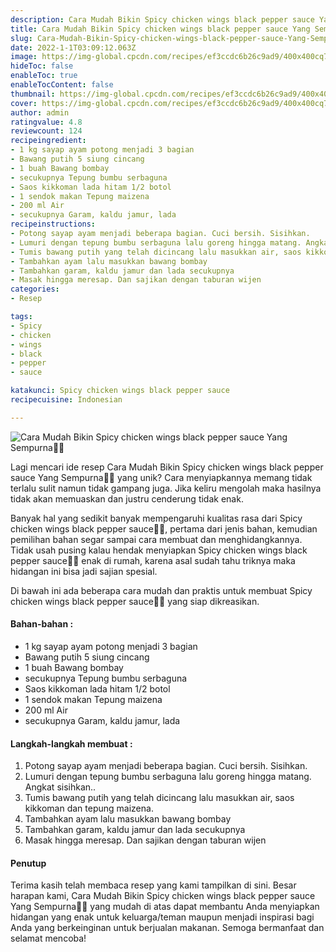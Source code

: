 ```yaml
---
description: Cara Mudah Bikin Spicy chicken wings black pepper sauce Yang Sempurna"
title: Cara Mudah Bikin Spicy chicken wings black pepper sauce Yang Sempurna
slug: Cara-Mudah-Bikin-Spicy-chicken-wings-black-pepper-sauce-Yang-Sempurna
date: 2022-1-1T03:09:12.063Z
image: https://img-global.cpcdn.com/recipes/ef3ccdc6b26c9ad9/400x400cq70/photo.jpg
hideToc: false
enableToc: true
enableTocContent: false
thumbnail: https://img-global.cpcdn.com/recipes/ef3ccdc6b26c9ad9/400x400cq70/photo.jpg
cover: https://img-global.cpcdn.com/recipes/ef3ccdc6b26c9ad9/400x400cq70/photo.jpg
author: admin
ratingvalue: 4.8
reviewcount: 124
recipeingredient:
- 1 kg sayap ayam potong menjadi 3 bagian
- Bawang putih 5 siung cincang
- 1 buah Bawang bombay
- secukupnya Tepung bumbu serbaguna
- Saos kikkoman lada hitam 1/2 botol
- 1 sendok makan Tepung maizena
- 200 ml Air
- secukupnya Garam, kaldu jamur, lada
recipeinstructions:
- Potong sayap ayam menjadi beberapa bagian. Cuci bersih. Sisihkan.
- Lumuri dengan tepung bumbu serbaguna lalu goreng hingga matang. Angkat sisihkan..
- Tumis bawang putih yang telah dicincang lalu masukkan air, saos kikkoman dan tepung maizena.
- Tambahkan ayam lalu masukkan bawang bombay
- Tambahkan garam, kaldu jamur dan lada secukupnya
- Masak hingga meresap. Dan sajikan dengan taburan wijen
categories:
- Resep

tags:
- Spicy
- chicken
- wings
- black
- pepper
- sauce

katakunci: Spicy chicken wings black pepper sauce
recipecuisine: Indonesian

---
```


![Cara Mudah Bikin Spicy chicken wings black pepper sauce Yang Sempurna👩‍🍳](https://img-global.cpcdn.com/recipes/ef3ccdc6b26c9ad9/400x400cq70/photo.jpg)

Lagi mencari ide resep Cara Mudah Bikin Spicy chicken wings black pepper sauce Yang Sempurna👩‍🍳 yang unik? Cara menyiapkannya memang tidak terlalu sulit namun tidak gampang juga. Jika keliru mengolah maka hasilnya tidak akan memuaskan dan justru cenderung tidak enak.

Banyak hal yang sedikit banyak mempengaruhi kualitas rasa dari Spicy chicken wings black pepper sauce👩‍🍳, pertama dari jenis bahan, kemudian pemilihan bahan segar sampai cara membuat dan menghidangkannya. Tidak usah pusing kalau hendak menyiapkan Spicy chicken wings black pepper sauce👩‍🍳 enak di rumah, karena asal sudah tahu triknya maka hidangan ini bisa jadi sajian spesial.

Di bawah ini ada beberapa cara mudah dan praktis untuk membuat Spicy chicken wings black pepper sauce👩‍🍳 yang siap dikreasikan.

<!--inarticleads1-->

#### Bahan-bahan :

- 1 kg sayap ayam potong menjadi 3 bagian
- Bawang putih 5 siung cincang
- 1 buah Bawang bombay
- secukupnya Tepung bumbu serbaguna
- Saos kikkoman lada hitam 1/2 botol
- 1 sendok makan Tepung maizena
- 200 ml Air
- secukupnya Garam, kaldu jamur, lada

<!--inarticleads2-->

#### Langkah-langkah membuat :

1. Potong sayap ayam menjadi beberapa bagian. Cuci bersih. Sisihkan.
1. Lumuri dengan tepung bumbu serbaguna lalu goreng hingga matang. Angkat sisihkan..
1. Tumis bawang putih yang telah dicincang lalu masukkan air, saos kikkoman dan tepung maizena.
1. Tambahkan ayam lalu masukkan bawang bombay
1. Tambahkan garam, kaldu jamur dan lada secukupnya
1. Masak hingga meresap. Dan sajikan dengan taburan wijen

#### Penutup

Terima kasih telah membaca resep yang kami tampilkan di sini. Besar harapan kami, Cara Mudah Bikin Spicy chicken wings black pepper sauce Yang Sempurna👩‍🍳 yang mudah di atas dapat membantu Anda menyiapkan hidangan yang enak untuk keluarga/teman maupun menjadi inspirasi bagi Anda yang berkeinginan untuk berjualan makanan. Semoga bermanfaat dan selamat mencoba!